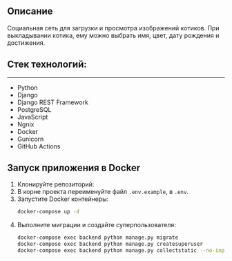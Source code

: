 ## Описание 
Социальная сеть для загрузки и просмотра изображений котиков. При выкладывании котика, ему можно выбрать имя, цвет, дату рождения и достижения.

## Стек технологий:
____
- Python
- Django
- Django REST Framework
- PostgreSQL
- JavaScript
- Ngnix
- Docker
- Gunicorn
- GitHub Actions

## Запуск приложения в Docker

1. Клонируйте репозиторий:
2. В корне проекта переименуйте файл `.env.example`, в `.env`.
3. Запустите Docker контейнеры:
   ```bash
   docker-compose up -d
   ```
4. Выполните миграции и создайте суперпользователя:
   ```bash
   docker-compose exec backend python manage.py migrate
   docker-compose exec backend python manage.py createsuperuser
   docker-compose exec backend python manage.py collectstatic --no-input
   ```
